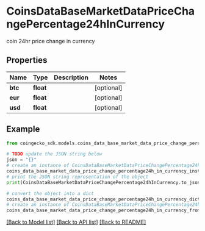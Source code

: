 # CoinsDataBaseMarketDataPriceChangePercentage24hInCurrency

coin 24hr price change in currency

## Properties

Name | Type | Description | Notes
------------ | ------------- | ------------- | -------------
**btc** | **float** |  | [optional] 
**eur** | **float** |  | [optional] 
**usd** | **float** |  | [optional] 

## Example

```python
from coingecko_sdk.models.coins_data_base_market_data_price_change_percentage24h_in_currency import CoinsDataBaseMarketDataPriceChangePercentage24hInCurrency

# TODO update the JSON string below
json = "{}"
# create an instance of CoinsDataBaseMarketDataPriceChangePercentage24hInCurrency from a JSON string
coins_data_base_market_data_price_change_percentage24h_in_currency_instance = CoinsDataBaseMarketDataPriceChangePercentage24hInCurrency.from_json(json)
# print the JSON string representation of the object
print(CoinsDataBaseMarketDataPriceChangePercentage24hInCurrency.to_json())

# convert the object into a dict
coins_data_base_market_data_price_change_percentage24h_in_currency_dict = coins_data_base_market_data_price_change_percentage24h_in_currency_instance.to_dict()
# create an instance of CoinsDataBaseMarketDataPriceChangePercentage24hInCurrency from a dict
coins_data_base_market_data_price_change_percentage24h_in_currency_from_dict = CoinsDataBaseMarketDataPriceChangePercentage24hInCurrency.from_dict(coins_data_base_market_data_price_change_percentage24h_in_currency_dict)
```
[[Back to Model list]](../README.md#documentation-for-models) [[Back to API list]](../README.md#documentation-for-api-endpoints) [[Back to README]](../README.md)


